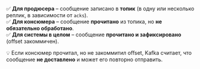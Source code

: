 

✅ **Для продюсера** – сообщение записано в **топик** (в одну или несколько реплик, в зависимости от `acks`).  
✅ **Для консюмера** – сообщение **прочитано** из топика, но **не обязательно обработано**.  
✅ **Для системы в целом** – сообщение **прочитано и зафиксировано** (offset закоммичен).

💡 Если консюмер прочитал, но не закоммитил offset, Kafka считает, что сообщение **не доставлено** и может его повторно отправить.